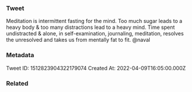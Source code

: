 ### Tweet
Meditation is intermittent fasting for the mind.
Too much sugar leads to a heavy body &amp; too many distractions lead to a heavy mind. 
Time spent undistracted &amp; alone, in self-examination, journaling, meditation, resolves the unresolved and takes us from mentally fat to fit.
@naval

### Metadata
Tweet ID: 1512823904322179074
Created At: 2022-04-09T16:05:00.000Z

### Related


